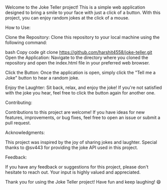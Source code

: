 Welcome to the Joke Teller project! This is a simple web application designed to bring a smile to your face with just a click of a button. With this project, you can enjoy random jokes at the click of a mouse.

How to Use:

Clone the Repository:
Clone this repository to your local machine using the following command:

bash
Copy code
git clone https://github.com/harshit4558/joke-teller.git
Open the Application:
Navigate to the directory where you cloned the repository and open the index.html file in your preferred web browser.

Click the Button:
Once the application is open, simply click the "Tell me a Joke" button to hear a random joke.

Enjoy the Laughter:
Sit back, relax, and enjoy the joke! If you're not satisfied with the joke you hear, feel free to click the button again for another one.

Contributing:

Contributions to this project are welcome! If you have ideas for new features, improvements, or bug fixes, feel free to open an issue or submit a pull request.


Acknowledgments:

This project was inspired by the joy of sharing jokes and laughter. Special thanks to @sv443 for providing the joke API used in this project.

Feedback:

If you have any feedback or suggestions for this project, please don't hesitate to reach out. Your input is highly valued and appreciated.

Thank you for using the Joke Teller project! Have fun and keep laughing! 😄
